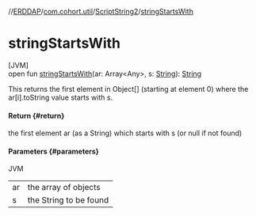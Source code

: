 //[ERDDAP](../../../index.md)/[com.cohort.util](../index.md)/[ScriptString2](index.md)/[stringStartsWith](string-starts-with.md)

# stringStartsWith

[JVM]\
open fun [stringStartsWith](string-starts-with.md)(ar: Array&lt;Any&gt;, s: [String](https://docs.oracle.com/en/java/javase/21/docs/api/java.base/java/lang/String.html)): [String](https://docs.oracle.com/en/java/javase/21/docs/api/java.base/java/lang/String.html)

This returns the first element in Object[] (starting at element 0) where the ar[i].toString value starts with s.

#### Return {#return}

the first element ar (as a String) which starts with s (or null if not found)

#### Parameters {#parameters}

JVM

| | |
|---|---|
| ar | the array of objects |
| s | the String to be found |